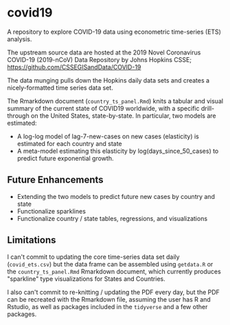 # covid19

A repository to explore COVID-19 data using econometric time-series (ETS) analysis.

The upstream source data are hosted at the 2019 Novel Coronavirus COVID-19 (2019-nCoV) Data Repository by Johns Hopkins CSSE; https://github.com/CSSEGISandData/COVID-19

The data munging pulls down the Hopkins daily data sets and creates a nicely-formatted time series data set.

The Rmarkdown document (`country_ts_panel.Rmd`) knits a tabular and visual summary of the current state of COVID19 worldwide, with a specific drill-through on the United States, state-by-state. In particular, two models are estimated:

* A log-log model of lag-7-new-cases on new cases (elasticity) is estimated for each country and state
* A meta-model estimating this elasticity by log(days_since_50_cases) to predict future exponential growth.

## Future Enhancements

* Extending the two models to predict future new cases by country and state
* Functionalize sparklines
* Functionalize country / state tables, regressions, and visualizations

## Limitations

I can't commit to updating the core time-series data set daily (`covid_ets.csv`) but the data frame can be assembled using `getdata.R` or the `country_ts_panel.Rmd` Rmarkdown document, which currently produces "sparkline" type visualizations for States and Countries.

I also can't commit to re-knitting / updating the PDF every day, but the PDF can be recreated with the Rmarkdown file, assuming the user has R and Rstudio, as well as packages included in the `tidyverse` and a few other packages.
